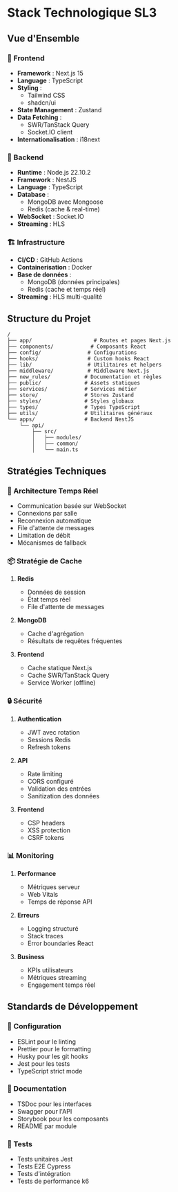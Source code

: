 # Stack Technologique SL3

## Vue d'Ensemble

### 🎨 Frontend
- **Framework** : Next.js 15
- **Language** : TypeScript
- **Styling** : 
  - Tailwind CSS
  - shadcn/ui
- **State Management** : Zustand
- **Data Fetching** : 
  - SWR/TanStack Query
  - Socket.IO client
- **Internationalisation** : i18next

### 🔧 Backend
- **Runtime** : Node.js 22.10.2
- **Framework** : NestJS
- **Language** : TypeScript
- **Database** : 
  - MongoDB avec Mongoose
  - Redis (cache & real-time)
- **WebSocket** : Socket.IO
- **Streaming** : HLS

### 🏗️ Infrastructure
- **CI/CD** : GitHub Actions
- **Containerisation** : Docker
- **Base de données** :
  - MongoDB (données principales)
  - Redis (cache et temps réel)
- **Streaming** : HLS multi-qualité

## Structure du Projet

```
/
├── app/                    # Routes et pages Next.js
├── components/            # Composants React
├── config/               # Configurations
├── hooks/                # Custom hooks React
├── lib/                  # Utilitaires et helpers
├── middleware/           # Middleware Next.js
├── new_rules/           # Documentation et règles
├── public/              # Assets statiques
├── services/            # Services métier
├── store/               # Stores Zustand
├── styles/              # Styles globaux
├── types/               # Types TypeScript
├── utils/               # Utilitaires généraux
└── apps/                # Backend NestJS
    └── api/
        ├── src/
        │   ├── modules/
        │   ├── common/
        │   └── main.ts
```

## Stratégies Techniques

### 🔄 Architecture Temps Réel
- Communication basée sur WebSocket
- Connexions par salle
- Reconnexion automatique
- File d'attente de messages
- Limitation de débit
- Mécanismes de fallback

### 📦 Stratégie de Cache
1. **Redis**
   - Données de session
   - État temps réel
   - File d'attente de messages

2. **MongoDB**
   - Cache d'agrégation
   - Résultats de requêtes fréquentes

3. **Frontend**
   - Cache statique Next.js
   - Cache SWR/TanStack Query
   - Service Worker (offline)

### 🔒 Sécurité
1. **Authentication**
   - JWT avec rotation
   - Sessions Redis
   - Refresh tokens

2. **API**
   - Rate limiting
   - CORS configuré
   - Validation des entrées
   - Sanitization des données

3. **Frontend**
   - CSP headers
   - XSS protection
   - CSRF tokens

### 📊 Monitoring
1. **Performance**
   - Métriques serveur
   - Web Vitals
   - Temps de réponse API

2. **Erreurs**
   - Logging structuré
   - Stack traces
   - Error boundaries React

3. **Business**
   - KPIs utilisateurs
   - Métriques streaming
   - Engagement temps réel

## Standards de Développement

### 🔧 Configuration
- ESLint pour le linting
- Prettier pour le formatting
- Husky pour les git hooks
- Jest pour les tests
- TypeScript strict mode

### 📝 Documentation
- TSDoc pour les interfaces
- Swagger pour l'API
- Storybook pour les composants
- README par module

### 🧪 Tests
- Tests unitaires Jest
- Tests E2E Cypress
- Tests d'intégration
- Tests de performance k6

